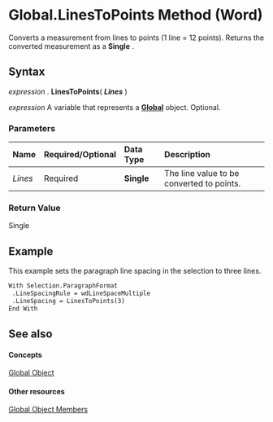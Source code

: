 
# Global.LinesToPoints Method (Word)

Converts a measurement from lines to points (1 line = 12 points). Returns the converted measurement as a  **Single** .


## Syntax

 _expression_ . **LinesToPoints**( **_Lines_** )

 _expression_ A variable that represents a **[Global](b91e7459-08d5-ea8c-42e0-f7b9bfd1a72c.md)** object. Optional.


### Parameters



|**Name**|**Required/Optional**|**Data Type**|**Description**|
|:-----|:-----|:-----|:-----|
| _Lines_|Required| **Single**|The line value to be converted to points.|

### Return Value

Single


## Example

This example sets the paragraph line spacing in the selection to three lines.


```vb
With Selection.ParagraphFormat 
 .LineSpacingRule = wdLineSpaceMultiple 
 .LineSpacing = LinesToPoints(3) 
End With
```


## See also


#### Concepts


[Global Object](b91e7459-08d5-ea8c-42e0-f7b9bfd1a72c.md)
#### Other resources


[Global Object Members](35050f7b-bc46-4795-ec17-f68e263c8af0.md)

